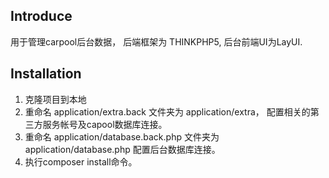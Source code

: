 ## Introduce
用于管理carpool后台数据， 后端框架为 THINKPHP5, 后台前端UI为LayUI.
## Installation
1.  克隆项目到本地
2. 重命名 application/extra.back 文件夹为 application/extra， 配置相关的第三方服务帐号及capool数据库连接。
3. 重命名 application/database.back.php 文件夹为 application/database.php 配置后台数据库连接。
4. 执行composer install命令。
